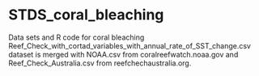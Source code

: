 # STDS_coral_bleaching


Data sets and R code for coral bleaching <br />
Reef_Check_with_cortad_variables_with_annual_rate_of_SST_change.csv dataset is merged with NOAA.csv from coralreefwatch.noaa.gov and Reef_Check_Australia.csv from reefchechaustralia.org.
